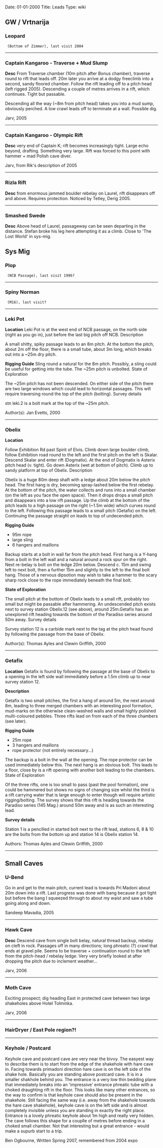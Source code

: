 Date: 01-01-2000
Title: Leads
Type: wiki


GW / Vrtnarija
--------------

### Leopard

     (Bottom of Zimmer), last visit 2004





------------------------------------------------------------------------

### Captain Kangaroo - Traverse + Mud Slump

**Desc** From Traverse chamber (10m pitch after Bonus chamber), traverse
round to rift that leads off. 20m later you arrive at a dodgy freeclimb
into a second, sandy floored chamber. Follow the rift leading off to a
pitch head (left rigged 2005). Descending a couple of metres arrives in
a rift, which continues. Tight but passable.

Descending all the way (\~8m from pitch head) takes you into a mud sump,
obviously perched. A low crawl leads off to terminate at a wall.
Possible dig.

Jarv, 2005





------------------------------------------------------------------------

### Captain Kangaroo - Olympic Rift

**Desc** very end of Captain K; rift becomes increasingly tight. Large
echo beyond, drafting. Something very large. Rift was forced to this
point with hammer + mad Polish cave diver.

Jarv, from Rik's description of 2005





------------------------------------------------------------------------

### Rizla Rift

**Desc** from enormous jammed boulder rebelay on Laurel, rift disappears
off and above. Requires protection. Noticed by Tetley, Derig 2005.





------------------------------------------------------------------------

### Smashed Swede

**Desc** Above head of Laurel, passageway can be seen departing in the
distance. Stefan broke his leg here attempting it as a climb. Close to
'The Lost World' in sys-mig.





Sys Mig
-------

### Plop

     (NCB Passage), last visit 1996?





------------------------------------------------------------------------

### Spiny Norman

     (M16), last visit?





------------------------------------------------------------------------

### Leki Pot

**Location** Leki Pot is at the west end of NCB passage, on the north
side (right as you go in), just before the last big pitch off NCB.
Description

A small shitty, spiky passage leads to an 8m pitch. At the bottom the
pitch, about 2m off the floor, there is a small tube, about 3m long,
which breaks out into a \~25m dry pitch.

**Rigging Guide** Sling round a natural for the 8m pitch. Possibly, a
sling could be useful for getting into the tube. The \~25m pitch is
unbolted. State of Exploration

The \~25m pitch has not been descended. On either side of the pitch
there are two large windows which could lead to horizontal passages.
This will require traversing round the top of the pitch (bolting).
Survey details

stn leki.2 is a bolt mark at the top of the \~25m pitch.

Author(s): Jan Evetts, 2000





------------------------------------------------------------------------

### Obelix

**Location**

Follow Exhibition Rd past Spirit of Elvis. Climb down large boulder
climb, follow Exhibition road round to the left and the first pitch on
the left is Skalar. Descend Skalar and enter rift (Dogmatix). At the end
of Dogmatix is Asterix pitch head (v. tight). Go down Asterix (wet at
bottom of pitch). Climb up to sandy platform at top of Obelix.
Description

Obelix is a huge 80m deep shaft with a ledge about 20m below the pitch
head. The first hang is dry, becoming spray-lashed below the first
rebelay. At the bottom of the pitch, the water collects and runs into a
small chamber (on the left as you face the open space). Then it drops
drops a small pitch and disappears into a low rift passage. Up the climb
at the bottom of the pitch leads to a high passage on the right (\~1.5m
wide) which curves round to the left. Following this passage leads to a
small pitch (Getafix) on the left. Continuing the passage straight on
leads to top of undecended pitch.

**Rigging Guide**

-   95m rope
-   large sling
-   6 hangers and maillons

Backup starts at a bolt in wall far from the pitch head. First hang is a
Y-hang from a bolt in the left wall and a natural around a rock spur on
the right. Next re-belay is bolt on the ledge 20m below. Descend c. 15m
and swing left to next bolt, then a further 15m and slightly to the left
to the final bolt hang. Those of a nervous dipsotion may wish to take a
hammer to the scary sharp rock close to the rope immediately beneath the
final bolt.

**State of Exploration**

The small pitch at the bottom of Obelix leads to a small rift, probably
too small but might be passable after hammering. An undescended pitch
exists next to survey station Obelix.12 (see above), around 25m.Getafix
has an unexplored rift heading towards the bottom of the Paradiso series
around 50m away. Survey details

Survey station 12 is a carbide mark next to the tag at the pitch head
found by following the passage from the base of Obelix.

Author(s): Thomas Ayles and Clewin Griffith, 2000





------------------------------------------------------------------------

### Getafix

**Location** Getafix is found by following the passage at the base of
Obelix to a opening in the left side wall immediately before a 1.5m
climb up to near survey station 12.

**Description**

Getafix is two small pitches, the first a hang of around 5m, the next
around 8m, leading to three merged chambers with an interesting pool
formation, mud-marks on the otherwise clean-washed walls and small
highly polished multi-coloured pebbles. Three rifts lead on from each of
the three chambers (see later).

**Rigging Guide**

-   25m rope
-   3 hangers and maillons
-   rope protector (not entirely necessary...)

The backup is a bolt in the wall at the opening. The rope protector can
be used immediately below this. The next hang is an obvious bolt. This
leads to a floor, close by is a rift opening with another bolt leading
to the chambers. State of Exploration

Of the three rifts, one is too small to pass (past the pool formation),
one could be hammered but shows no signs of changing size whilst the
third is a rift carrying water that is large enough to enter though will
require artistic rigging/bolting. The survey shows that this rift is
heading towards the Paradiso series (145 Mag.) around 50m away and is as
such an interesting lead.

**Survey details**

Station 1 is a pencilled in started bolt next to the rift lead, stations
6, 8 & 10 are the bolts from the bottom up and station 14 is Obelix
station 14.

Authors: Thomas Ayles and Clewin Griffith, 2000





------------------------------------------------------------------------

Small Caves
-----------

### U-Bend

Go in and get to the main pitch, current lead is towards Pri Madoni
about 20m down into a rift. Last progress was done with bang because it
got tight but before the bang I squeezed through to about my waist and
saw a tube going along and down.

Sandeep Mavadia, 2005





------------------------------------------------------------------------

### Hawk Cave

**Desc** Descend cave from single bolt belay, natural thread backup,
rebelay on cleft in rock. Passages off in many directions; long phreatic
(?) crawl that ends at gravel pile. Seems to be traverse + continuation
round to the left from the pitch-head / rebelay ledge. Very very briefly
looked at after dropping the pitch due to inclement weather...

Jarv, 2006





------------------------------------------------------------------------

### Moth Cave

Exciting prospect; dig heading East in protected cave between two large
shakeholes above Hotel Tolminka.

Jarv, 2006





------------------------------------------------------------------------

### HairDryer / East Pole region?!

------------------------------------------------------------------------

### Keyhole / Postcard

Keyhole cave and postcard cave are very near the bivvy. The easyest way
to describe them is to start from the edge of the shakehole with hare
cave in. Facing towards primadoni direction hare cave is on the left
side of the shake hole. Basically you are standing above postcard cave.
It is in a smaller shakhole behind you. The entrance is a very low thin
bedding plane that immediately breaks into an 'impressive' entrance
phreatic tube with a choked draughting rift in the floor. This looks
like many other entrances, so the way to confirm is that keyhole cave
should also be present in the shakehole. Still facing the same way (i.e.
away from the shakehole towards the hare cave shakehole), keyhole cave
is on the left side and is almost completely invisible unless you are
standing in exactly the right place. Entrance is a lovely phreatic
keyhole about 1m high and really very hidden. The cave follows this
shape for a couplle of metres before ending in a choked small chamber.
Not that interesting but a great entrance - would make a supurb start to
a trip.

Ben Ogbourne, Written Spring 2007, remembered from 2004 expo
